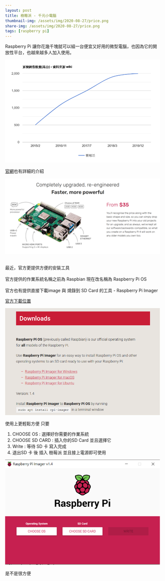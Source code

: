 ```yaml
---
layout: post
title: 樹莓派 - 千元小電腦
thumbnail-img: /assets/img/2020-08-27/price.png
share-img: /assets/img/2020-08-27/price.png
tags: [raspberry pi]
---
```


Raspberry Pi 讓你花幾千塊就可以組一台便宜又好用的微型電腦，也因為它的開放性平台，也越來越多人加入使用。

![chart](/assets/img/2020-08-27/avatar-icon.png)

[官網](https://www.raspberrypi.org/products/raspberry-pi-4-model-b/)也有詳細的介紹

![price](/assets/img/2020-08-27/price.png)

<br>最近，官方更提供方便的安裝工具<br/>
<br>官方提供的作業系統名稱之前為 Raspbian 現在改名稱為 Raspberry Pi OS<br/>
<br>官方也有提供直接下載image 與 燒錄到 SD Card 的工具 - Raspberry Pi Imager<br/>

[官方下載位置](https://www.raspberrypi.org/downloads/)

![image download](/assets/img/2020-08-27/image_download.png)

使用上更輕鬆方便
只要
1. CHOOSE OS : 選擇好你需要的作業系統
2. CHOOSE SD CARD : 插入你的SD Card 並且選擇它
3. Write : 等待 SD 卡 寫入完成
4. 退出SD 卡 後 插入 樹莓派 並且接上電源即可使用

![flash_image](/assets/img/2020-08-27/flash_image.png)

是不是很方便
